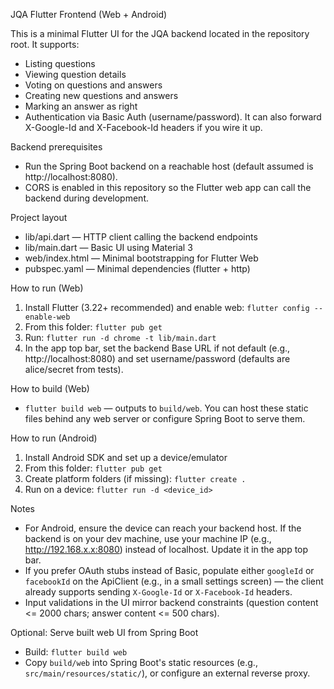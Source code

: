 JQA Flutter Frontend (Web + Android)

This is a minimal Flutter UI for the JQA backend located in the repository root. It supports:
- Listing questions
- Viewing question details
- Voting on questions and answers
- Creating new questions and answers
- Marking an answer as right
- Authentication via Basic Auth (username/password). It can also forward X-Google-Id and X-Facebook-Id headers if you wire it up.

Backend prerequisites
- Run the Spring Boot backend on a reachable host (default assumed is http://localhost:8080).
- CORS is enabled in this repository so the Flutter web app can call the backend during development.

Project layout
- lib/api.dart — HTTP client calling the backend endpoints
- lib/main.dart — Basic UI using Material 3
- web/index.html — Minimal bootstrapping for Flutter Web
- pubspec.yaml — Minimal dependencies (flutter + http)

How to run (Web)
1) Install Flutter (3.22+ recommended) and enable web: `flutter config --enable-web`
2) From this folder: `flutter pub get`
3) Run: `flutter run -d chrome -t lib/main.dart`
4) In the app top bar, set the backend Base URL if not default (e.g., http://localhost:8080) and set username/password (defaults are alice/secret from tests).

How to build (Web)
- `flutter build web` — outputs to `build/web`. You can host these static files behind any web server or configure Spring Boot to serve them.

How to run (Android)
1) Install Android SDK and set up a device/emulator
2) From this folder: `flutter pub get`
3) Create platform folders (if missing): `flutter create .`
4) Run on a device: `flutter run -d <device_id>`

Notes
- For Android, ensure the device can reach your backend host. If the backend is on your dev machine, use your machine IP (e.g., http://192.168.x.x:8080) instead of localhost. Update it in the app top bar.
- If you prefer OAuth stubs instead of Basic, populate either `googleId` or `facebookId` on the ApiClient (e.g., in a small settings screen) — the client already supports sending `X-Google-Id` or `X-Facebook-Id` headers.
- Input validations in the UI mirror backend constraints (question content <= 2000 chars; answer content <= 500 chars).

Optional: Serve built web UI from Spring Boot
- Build: `flutter build web`
- Copy `build/web` into Spring Boot's static resources (e.g., `src/main/resources/static/`), or configure an external reverse proxy.
